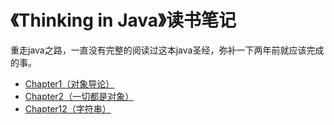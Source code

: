 《Thinking in Java》读书笔记
============================

重走java之路，一直没有完整的阅读过这本java圣经，弥补一下两年前就应该完成的事。

* [Chapter1（对象导论）](https://github.com/codehehe/note/blob/master/ThinkingInJava/Chapter1(%E5%AF%B9%E8%B1%A1%E5%AF%BC%E8%AE%BA).md) 
* [Chapter2（一切都是对象）](https://github.com/codehehe/note/blob/master/ThinkingInJava/Chapter2(%E4%B8%80%E5%88%87%E9%83%BD%E6%98%AF%E5%AF%B9%E8%B1%A1).md) 
* [Chapter12（字符串）](https://github.com/codehehe/note/blob/master/ThinkingInJava/Chapter12.md) 
